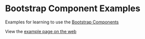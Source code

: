 # Bootstrap Component Examples
Examples for learning to use the [Bootstrap Components](http://getbootstrap.com/components/)

View the [example page on the web](https://htc-ccis1301.github.io/bootstrap-cmp-ex/)
